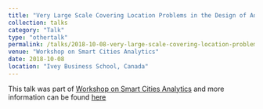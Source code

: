 ```yaml
---
title: "Very Large Scale Covering Location Problems in the Design of Advanced Metering Infrastructure"
collection: talks
category: "Talk"
type: "othertalk"
permalink: /talks/2018-10-08-very-large-scale-covering-location-problems-in-the-design-of-advanced-metering-infrastructure
venue: "Workshop on Smart Cities Analytics"
date: 2018-10-08
location: "Ivey Business School, Canada"
---
```


This talk was part of [Workshop on Smart Cities Analytics](http://www.iveysmartcities.tk/index.html#speakers) and more information can be found [here]({{site.url}}/docs/http://www.iveysmartcities.tk/slides/Ljubić_SmartCities2018.pdf)
